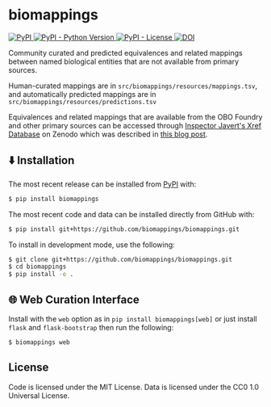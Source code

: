 # biomappings

<a href="https://pypi.org/project/biomappings">
    <img alt="PyPI" src="https://img.shields.io/pypi/v/biomappings" />
</a>
<a href="https://pypi.org/project/biomappings">
    <img alt="PyPI - Python Version" src="https://img.shields.io/pypi/pyversions/biomappings" />
</a>
<a href="https://github.com/biomappings/biomappings/blob/main/LICENSE">
    <img alt="PyPI - License" src="https://img.shields.io/pypi/l/biomappings" />
</a>
<a href="https://zenodo.org/badge/latestdoi/285352907">
    <img src="https://zenodo.org/badge/285352907.svg" alt="DOI">
</a>

Community curated and predicted equivalences and related mappings between named biological entities
that are not available from primary sources.

Human-curated mappings are in `src/biomappings/resources/mappings.tsv`, and
automatically predicted mappings are in `src/biomappings/resources/predictions.tsv`

Equivalences and related mappings that are available from the OBO Foundry and other
primary sources can be accessed through [Inspector Javert's Xref Database](https://zenodo.org/record/3757266)
on Zenodo which was described in [this blog post](https://cthoyt.com/2020/04/19/inspector-javerts-xref-database.html).

## ⬇️ Installation

The most recent release can be installed from
[PyPI](https://pypi.org/project/biomappings/) with:

```bash
$ pip install biomappings
```

The most recent code and data can be installed directly from
GitHub with:

```bash
$ pip install git+https://github.com/biomappings/biomappings.git
```

To install in development mode, use the following:

```bash
$ git clone git+https://github.com/biomappings/biomappings.git
$ cd biomappings
$ pip install -e .
```

## 🌐 Web Curation Interface

Install with the `web` option as in `pip install biomappings[web]` or just install
`flask` and `flask-bootstrap` then run the following:

```bash
$ biomappings web
```

## License

Code is licensed under the MIT License. Data is licensed under the CC0 1.0 Universal License.
